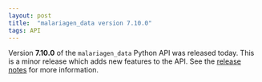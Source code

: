 ```yaml
---
layout: post
title:  "malariagen_data version 7.10.0"
tags: API
---
```


Version <strong>7.10.0</strong> of the `malariagen_data` Python API was
released today. This is a minor release which adds new features to the
API. See the [release
notes](https://github.com/malariagen/malariagen-data-python/releases/tag/v7.10.0)
for more information.
